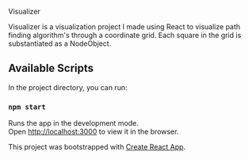Visualizer 

Visualizer is a visualization project I made using React to visualize path finding algorithm's through a coordinate grid. Each square in the grid is substantiated as a NodeObject. 

## Available Scripts

In the project directory, you can run:

### `npm start`

Runs the app in the development mode.<br />
Open [http://localhost:3000](http://localhost:3000) to view it in the browser.


This project was bootstrapped with [Create React App](https://github.com/facebook/create-react-app).
